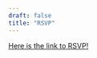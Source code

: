 ```yaml
---
draft: false
title: "RSVP"
---
```


[Here is the link to RSVP!](https://withjoy.com/jeremy-and-pat/rsvp)
<!--
<iframe src="https://docs.google.com/forms/d/e/1FAIpQLSegQfw1KoohfPir3PnW3kMz8ePoERYqKbfocXkcSPVf_a1yig/viewform?embedded=true" class="rsvp-iframe" frameborder="0" marginheight="0" marginwidth="0">Loading…</iframe>
-->